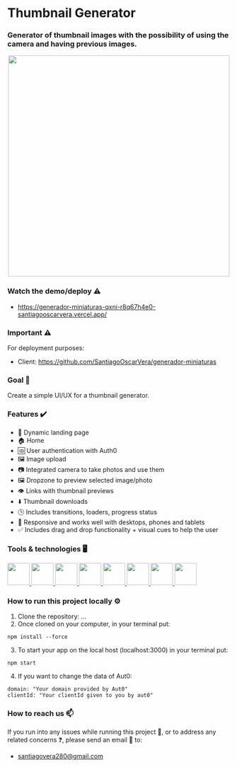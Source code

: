 
# **Thumbnail Generator** #
### Generator of thumbnail images with the possibility of using the camera and having previous images. ###
<div align="center">
  <a href="https://generador-miniaturas-qxni-r8q67h4e0-santiagooscarvera.vercel.app/">
    <img src="https://media.discordapp.net/attachments/1065696533204451338/1097489449820094574/thumbnail_generator.jpg?width=894&height=430" width="500" >
  </a>
</div>


### Watch the demo/deploy ⚠️ ###

- https://generador-miniaturas-qxni-r8q67h4e0-santiagooscarvera.vercel.app/
### Important ⚠️ ###
For deployment purposes:

- Client: https://github.com/SantiagoOscarVera/generador-miniaturas

### Goal 🏁 ###
Create a simple UI/UX for a thumbnail generator.

### Features ✔️ ###
- 📑 Dynamic landing page
- 🏠 Home
- 🆔 User authentication with Auth0
- 🖼️ Image upload
- 📷 Integrated camera to take photos and use them
- 🖼️ Dropzone to preview selected image/photo
- 👁️ Links with thumbnail previews
- ⬇️ Thumbnail downloads
- 🕒 Includes transitions, loaders, progress status
- 💯 Responsive and works well with desktops, phones and tablets
- ✅ Includes drag and drop functionality + visual cues to help the user

### Tools & technologies 🖥️ ###

  <a href="https://www.typescriptlang.org/">
   <img src="https://user-images.githubusercontent.com/108427945/220797241-e4531353-02ae-4f36-960e-a90259867b9f.png" width="50" height="50" >
  </a>
    <a href="https://reactjs.org/">
   <img src="https://user-images.githubusercontent.com/108427945/220451016-cfb63adb-0aa4-493a-bef0-e090e301b3b1.png" width="50" height="50" >
  </a>
    <a href="https://mui.com/">
   <img src="https://media.discordapp.net/attachments/1065696533204451338/1097509875254309016/materialui.png?width=482&height=430" width="50" height="50" >
  </a>
  <a href="https://developer.mozilla.org/en-US/docs/Web/HTML">
   <img src="https://user-images.githubusercontent.com/108427945/220448197-9361ad94-2867-4aca-8bcd-3a4ddb2b499c.png" width="50" height="50" >
  </a>
  <a href="https://nodejs.org/en/">
   <img src="https://user-images.githubusercontent.com/108427945/220450396-5786cd98-e2ce-47e8-b15f-056a251bd01b.png" width="50" height="50" >
  </a>
  <a href="https://auth0.com/">
   <img src="https://user-images.githubusercontent.com/108427945/220799198-a8e6e836-f9d1-436b-9853-515d6cc769bd.png" width="50" height="50" >
  </a>
  <a href="https://git-scm.com/">
   <img src="https://user-images.githubusercontent.com/108427945/220799354-9b2a07b1-d80c-4684-9bc3-33ce34d8f2e5.png" width="50" height="50" >
  </a>
    <a href="https://www.npmjs.com/">
   <img src="https://media.discordapp.net/attachments/1065696533204451338/1097510550780530848/npm.png?width=201&height=201" width="50" height="50" >
  </a>

### How to run this project locally ⚙️ ###
1. Clone the repository: ...
2. Once cloned on your computer, in your terminal put:
```
npm install --force
```
3. To start your app on the local host (localhost:3000) in your terminal put:
```
npm start
```
4. If you want to change the data of Aut0:
```
domain: "Your domain provided by Aut0"
clientId: "Your clientId given to you by aut0"
```
### How to reach us 📫 ###
If you run into any issues while running this project 🚩, or to address any related concerns ❓, please send an email 📧 to:

- santiagovera280@gmail.com
